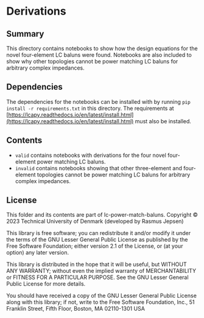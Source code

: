 # Derivations

## Summary
This directory contains notebooks to show how the design equations for the novel four-element LC baluns were found.
Notebooks are also included to show why other topologies cannot be power matching LC baluns for arbitrary complex impedances.

## Dependencies
The dependencies for the notebooks can be installed with by running `pip install -r requirements.txt` in this directory.
The requirements at [https://lcapy.readthedocs.io/en/latest/install.html](https://lcapy.readthedocs.io/en/latest/install.html) must also be installed.

## Contents
- `valid` contains notebooks with derivations for the four novel four-element power matching LC baluns.
- `invalid` contains notebooks showing that other three-element and four-element topologies cannot be power matching LC baluns for arbitrary complex impedances.

## License
This folder and its contents are part of lc-power-match-baluns.
Copyright © 2023 Technical University of Denmark (developed by Rasmus Jepsen)

This library is free software; you can redistribute it and/or
modify it under the terms of the GNU Lesser General Public
License as published by the Free Software Foundation; either
version 2.1 of the License, or (at your option) any later version.

This library is distributed in the hope that it will be useful,
but WITHOUT ANY WARRANTY; without even the implied warranty of
MERCHANTABILITY or FITNESS FOR A PARTICULAR PURPOSE.  See the GNU
Lesser General Public License for more details.

You should have received a copy of the GNU Lesser General Public
License along with this library; if not, write to the Free Software
Foundation, Inc., 51 Franklin Street, Fifth Floor, Boston, MA  02110-1301  USA